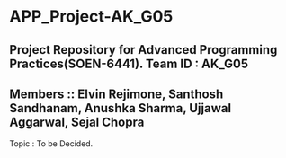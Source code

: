 # APP_Project-AK_G05
Project Repository for Advanced Programming Practices(SOEN-6441). 
Team ID  : AK_G05 
--

Members :: 
Elvin Rejimone,
Santhosh Sandhanam,
Anushka Sharma,
Ujjawal Aggarwal,
Sejal Chopra
--

Topic : To be Decided.
